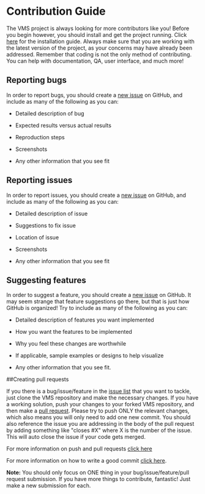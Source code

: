 # Contribution Guide

The VMS project is always looking for more contributors like you! Before you begin however, you should install and get the project running. Click [here](https://github.com/systers/vms/blob/master/docs/Installation%20Guide.md#installation-guide) for the installation guide. Always make sure that you are working with the latest version of the project, as your concerns may have already been addressed. Remember that coding is not the only method of contributing. You can help with documentation, QA, user interface, and much more!

## Reporting bugs

In order to report bugs, you should create a [new issue](https://github.com/systers/vms/issues/new) on GitHub, and include as many of the following as you can:

* Detailed description of bug

* Expected results versus actual results

* Reproduction steps

* Screenshots

* Any other information that you see fit



## Reporting issues

In order to report issues, you should create a [new issue](https://github.com/systers/vms/issues/new) on GitHub, and include as many of the following as you can:

* Detailed description of issue

* Suggestions to fix issue

* Location of issue

* Screenshots

* Any other information that you see fit



## Suggesting features

In order to suggest a feature, you should create a [new issue](https://github.com/systers/vms/issues/new) on GitHub. It may seem strange that feature suggestions go there, but that is just how GitHub is organized! Try to include as many of the following as you can:

* Detailed description of features you want implemented

* How you want the features to be implemented

* Why you feel these changes are worthwhile

* If applicable, sample examples or designs to help visualize

* Any other information that you see fit.



##Creating pull requests

If you there is a bug/issue/feature in the [issue list](https://github.com/systers/vms/issues) that you want to tackle, just clone the VMS repository and make the necessary changes. If you have a working solution, push your changes to your forked VMS repository, and then make a [pull request](https://github.com/systers/vms/compare). Please try to push ONLY the relevant changes, which also means you will only need to add one new commit. You should also reference the issue you are addressing in the body of the pull request by adding something like "closes #X" where X is the number of the issue. This will auto close the issue if your code gets merged.

For more information on push and pull requests [click here](http://blog.scottlowe.org/2015/01/27/using-fork-branch-git-workflow/)

For more information on how to write a good commit [click here](http://chris.beams.io/posts/git-commit/).



**Note:** You should only focus on ONE thing in your bug/issue/feature/pull request submission. If you have more things to contribute, fantastic! Just make a new submission for each.